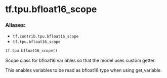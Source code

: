 <div itemscope itemtype="http://developers.google.com/ReferenceObject">
<meta itemprop="name" content="tf.tpu.bfloat16_scope" />
<meta itemprop="path" content="Stable" />
</div>

# tf.tpu.bfloat16_scope

### Aliases:

* `tf.contrib.tpu.bfloat16_scope`
* `tf.tpu.bfloat16_scope`

``` python
tf.tpu.bfloat16_scope()
```

Scope class for bfloat16 variables so that the model uses custom getter.

This enables variables to be read as bfloat16 type when using get_variable.